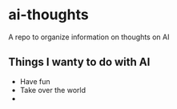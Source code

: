 # ai-thoughts
A repo to organize information on thoughts on AI

## Things I wanty to do with AI
* Have fun
* Take over the world
*

